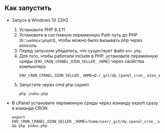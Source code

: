 ## Как запустить

- Запуск в Windows 10 22H2
    1. Установите PHP 8.3.11
    1. Установите в системную переменную Path путь до PHP (`D:\webbox\php83`), чтобы можно было вызывать php через консоль
    1. Перед запуском убедитесь, что существует файл `env.php`.
    1. Для того, чтобы работали include в PHP, установите переменную среды (`ENV_CRON_CPANEL_OZON_SELLER__HOME`) через свойства компьютера
        ```
        ENV_CRON_CPANEL_OZON_SELLER__HOME=D:/_git/dp_cpanel_cron__ozon_seller
        ```
    1. Запустите через cmd php скрипт
        ```
        php index.php
        ```

- В cPanel установите переменную среды через команду export сразу в команде CRON
    ```
    export ENV_CRON_CPANEL_OZON_SELLER__HOME=/home/user/_git/dp_cpanel_cron__ozon_seller && php index.php
    ```

